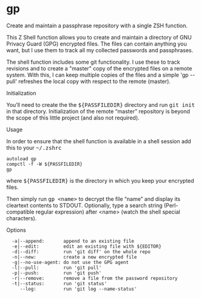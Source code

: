 gp
==

Create and maintain a passphrase repository with a single ZSH function.

This Z Shell function allows you to create and maintain a directory of GNU Privacy Guard (GPG) encrypted files. The files can contain anything you want, but I use them to track all my collected passwords and passphrases.

The shell function includes some git functionality. I use these to track revisions and to create a "master" copy of the encrypted files on a remote system. With this, I can keep multiple copies of the files and a simple 'gp --pull' refreshes the local copy with respect to the remote (master).

Initialization

You&rsquo;ll need to create the the <tt>${PASSFILEDIR}</tt> directory and run <tt>git init</tt> in that directory. Initialization of the remote &ldquo;master&rdquo; repository is beyond the scope of this little project (and also not required).

Usage

In order to ensure that the shell function is available in a shell session add this to your <tt>~/.zshrc</tt>

<code>autoload gp</code><br />
<code>compctl -f -W ${PASSFILEDIR} gp</code>

where <tt>${PASSFILEDIR}</tt> is the directory in which you keep your encrypted files.

Then simply run <tt>gp &lt;name&gt;</tt> to decrypt the file &ldquo;name&rdquo; and display its cleartext contents to STDOUT. Optionally, type a search string (Perl-compatible regular expression) after &lt;name&gt; (watch the shell special characters).

Options

      -a|--append:       append to an existing file
      -e|--edit:         edit an existing file with ${EDITOR}
      -d|--diff:         run 'git diff' on the whole repo
      -n|--new:          create a new encrypted file
      -g|--no-use-agent: do not use the GPG agent
      -l|--pull:         run 'git pull'
      -p|--push:         run 'git push'
      -r|--remove:       remove a file from the password repository
      -t|--status:       run 'git status'
         --log:          run 'git log --name-status'
